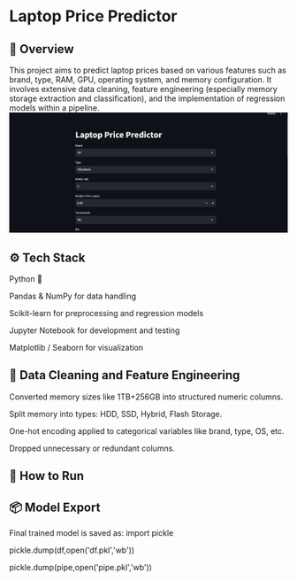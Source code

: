 # Laptop Price Predictor
## 📌 Overview
This project aims to predict laptop prices based on various features such as brand, type, RAM, GPU, operating system, and memory configuration. It involves extensive data cleaning, feature engineering (especially memory storage extraction and classification), and the implementation of regression models within a pipeline.
![Alt Text](img1.png)

## ⚙️ Tech Stack
Python 🐍

Pandas & NumPy for data handling

Scikit-learn for preprocessing and regression models

Jupyter Notebook for development and testing

Matplotlib / Seaborn for visualization

## 🧼 Data Cleaning and Feature Engineering
Converted memory sizes like 1TB+256GB into structured numeric columns.

Split memory into types: HDD, SSD, Hybrid, Flash Storage.

One-hot encoding applied to categorical variables like brand, type, OS, etc.

Dropped unnecessary or redundant columns.

## 📌 How to Run

## 📦 Model Export
Final trained model is saved as:
import pickle

pickle.dump(df,open('df.pkl','wb'))

pickle.dump(pipe,open('pipe.pkl','wb'))



